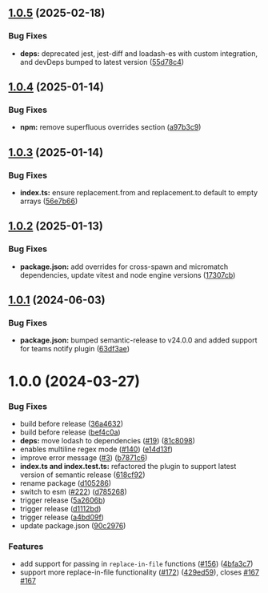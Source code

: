 ## [1.0.5](https://github.com/centralnicgroup-opensource/rtldev-middleware-semantic-release-replace-plugin/compare/v1.0.4...v1.0.5) (2025-02-18)


### Bug Fixes

* **deps:** deprecated jest, jest-diff and loadash-es with custom integration, and devDeps bumped to latest version ([55d78c4](https://github.com/centralnicgroup-opensource/rtldev-middleware-semantic-release-replace-plugin/commit/55d78c403e3bc820d7b4813a0b5b12f13ec371f5))

## [1.0.4](https://github.com/centralnicgroup-opensource/rtldev-middleware-semantic-release-replace-plugin/compare/v1.0.3...v1.0.4) (2025-01-14)


### Bug Fixes

* **npm:** remove superfluous overrides section ([a97b3c9](https://github.com/centralnicgroup-opensource/rtldev-middleware-semantic-release-replace-plugin/commit/a97b3c994f8ba8f9332f33ac24da9262b9f7cd6e))

## [1.0.3](https://github.com/centralnicgroup-opensource/rtldev-middleware-semantic-release-replace-plugin/compare/v1.0.2...v1.0.3) (2025-01-14)


### Bug Fixes

* **index.ts:** ensure replacement.from and replacement.to default to empty arrays ([56e7b66](https://github.com/centralnicgroup-opensource/rtldev-middleware-semantic-release-replace-plugin/commit/56e7b66ce5f38ae66b34d2eea7d0fe73bda71292))

## [1.0.2](https://github.com/centralnicgroup-opensource/rtldev-middleware-semantic-release-replace-plugin/compare/v1.0.1...v1.0.2) (2025-01-13)


### Bug Fixes

* **package.json:** add overrides for cross-spawn and micromatch dependencies, update vitest and node engine versions ([17307cb](https://github.com/centralnicgroup-opensource/rtldev-middleware-semantic-release-replace-plugin/commit/17307cb3ebc34eeddcb9549695b0185ffe46fb10))

## [1.0.1](https://github.com/centralnicgroup-opensource/rtldev-middleware-semantic-release-replace-plugin/compare/v1.0.0...v1.0.1) (2024-06-03)


### Bug Fixes

* **package.json:** bumped semantic-release to v24.0.0 and added support for teams notify plugin ([63df3ae](https://github.com/centralnicgroup-opensource/rtldev-middleware-semantic-release-replace-plugin/commit/63df3ae8999e765439a40f848a2f9c84d8477711))

# 1.0.0 (2024-03-27)


### Bug Fixes

* build before release ([36a4632](https://github.com/centralnicgroup-opensource/rtldev-middleware-semantic-release-replace-plugin/commit/36a46329f19069b380fea1a25a7d79cfafbd8735))
* build before release ([bef4c0a](https://github.com/centralnicgroup-opensource/rtldev-middleware-semantic-release-replace-plugin/commit/bef4c0a468596d215eeeb185754e39a6292296f1))
* **deps:** move lodash to dependencies ([#19](https://github.com/centralnicgroup-opensource/rtldev-middleware-semantic-release-replace-plugin/issues/19)) ([81c8098](https://github.com/centralnicgroup-opensource/rtldev-middleware-semantic-release-replace-plugin/commit/81c80989435be9073ca1dca65e24966e28db0639))
* enables multiline regex mode ([#140](https://github.com/centralnicgroup-opensource/rtldev-middleware-semantic-release-replace-plugin/issues/140)) ([e14d13f](https://github.com/centralnicgroup-opensource/rtldev-middleware-semantic-release-replace-plugin/commit/e14d13f74a675a7aa83eab42172db7c8b3dcdf92))
* improve error message ([#3](https://github.com/centralnicgroup-opensource/rtldev-middleware-semantic-release-replace-plugin/issues/3)) ([b7871c6](https://github.com/centralnicgroup-opensource/rtldev-middleware-semantic-release-replace-plugin/commit/b7871c6346bcaf4fce66c0820b20deebaf16286c))
* **index.ts and index.test.ts:** refactored the plugin to support latest version of semantic release ([618cf92](https://github.com/centralnicgroup-opensource/rtldev-middleware-semantic-release-replace-plugin/commit/618cf9202e7d6707b70a1c69a927786d93918412))
* rename package ([d105286](https://github.com/centralnicgroup-opensource/rtldev-middleware-semantic-release-replace-plugin/commit/d105286a34f2162c085537684a5f391f34b65f45))
* switch to esm ([#222](https://github.com/centralnicgroup-opensource/rtldev-middleware-semantic-release-replace-plugin/issues/222)) ([d785268](https://github.com/centralnicgroup-opensource/rtldev-middleware-semantic-release-replace-plugin/commit/d78526808d0b471a112b0007e866af9d2ecc5aee))
* trigger release ([5a2606b](https://github.com/centralnicgroup-opensource/rtldev-middleware-semantic-release-replace-plugin/commit/5a2606b0a5b2565e9788d544eea0df77450c9e4d))
* trigger release ([d1112bd](https://github.com/centralnicgroup-opensource/rtldev-middleware-semantic-release-replace-plugin/commit/d1112bd1f426e659f1f89f3e1bc3d2cbaecc3e5c))
* trigger release ([a4bd09f](https://github.com/centralnicgroup-opensource/rtldev-middleware-semantic-release-replace-plugin/commit/a4bd09f98ffc012077f19b1deeb028c272fb5b20))
* update package.json ([90c2976](https://github.com/centralnicgroup-opensource/rtldev-middleware-semantic-release-replace-plugin/commit/90c29769dfe709821f9aa475c23068ac42d6182e))


### Features

* add support for passing in `replace-in-file` functions ([#156](https://github.com/centralnicgroup-opensource/rtldev-middleware-semantic-release-replace-plugin/issues/156)) ([4bfa3c7](https://github.com/centralnicgroup-opensource/rtldev-middleware-semantic-release-replace-plugin/commit/4bfa3c72181c82f2b981517a30ebca46add5ee50))
* support more replace-in-file functionality ([#172](https://github.com/centralnicgroup-opensource/rtldev-middleware-semantic-release-replace-plugin/issues/172)) ([429ed59](https://github.com/centralnicgroup-opensource/rtldev-middleware-semantic-release-replace-plugin/commit/429ed59bb78cbf5979913fc4a5bc45b7d2c342d4)), closes [#167](https://github.com/centralnicgroup-opensource/rtldev-middleware-semantic-release-replace-plugin/issues/167) [#167](https://github.com/centralnicgroup-opensource/rtldev-middleware-semantic-release-replace-plugin/issues/167)
